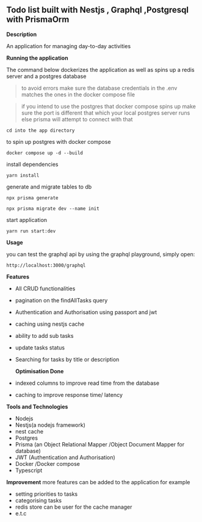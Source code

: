 
## **Todo list built with Nestjs , Graphql ,Postgresql with PrismaOrm**

**Description**

An application for managing day-to-day activities

**Running the application**

The command below dockerizes the application as well as spins up a redis server and a postgres database

> to avoid errors make sure the database credentials in the .env matches the ones in the docker compose file

> if you intend to use the postgres that docker compose spins up make sure the port is different that which your local postgres server runs else prisma will attempt to connect with that

    cd into the app directory

to spin up postgres with docker compose

 
    docker compose up -d --build
    
install dependencies


    yarn install

generate and migrate tables to db


    npx prisma generate

    npx prisma migrate dev --name init

start application

    yarn run start:dev


**Usage**

you can test the graphql api by using the graphql playground, simply open:

    http://localhost:3000/graphql



**Features**

- All CRUD functionalities
- pagination on the findAllTasks query
- Authentication and Authorisation using passport and jwt
- caching using nestjs cache
- ability to add sub tasks
- update tasks status
- Searching for tasks by title or description

  **Optimisation Done**

- indexed columns to improve read time from the database
- caching to improve response time/ latency

**Tools and Technologies**

- Nodejs
- Nestjs(a nodejs framework)
- nest cache
- Postgres
- Prisma (an Object Relational Mapper /Object Document Mapper for database)
- JWT (Authentication and Authorisation)
- Docker /Docker compose
- Typescript

**Improvement**
more features can be added to the application for example

- setting priorities to tasks
- categorising tasks
- redis store can be user for the cache manager
- e.t.c
